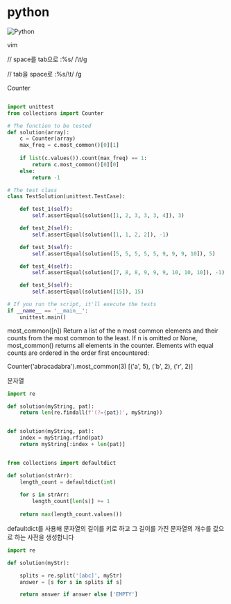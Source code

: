 # python

![Python](https://img.shields.io/badge/python-3670A0?style=for-the-badge&logo=python&logoColor=ffdd54)




vim

// space를 tab으로
:%s/    /\t/g
 
// tab을 space로
:%s/\t/    /g



Counter 
```python

import unittest
from collections import Counter

# The function to be tested
def solution(array):
    c = Counter(array)
    max_freq = c.most_common()[0][1]
    
    if list(c.values()).count(max_freq) == 1:
        return c.most_common()[0][0]
    else:
        return -1

# The test class
class TestSolution(unittest.TestCase):

    def test_1(self):
        self.assertEqual(solution([1, 2, 3, 3, 3, 4]), 3)

    def test_2(self):
        self.assertEqual(solution([1, 1, 2, 2]), -1)

    def test_3(self):
        self.assertEqual(solution([5, 5, 5, 5, 5, 9, 9, 9, 10]), 5)

    def test_4(self):
        self.assertEqual(solution([7, 8, 8, 9, 9, 9, 10, 10, 10]), -1)

    def test_5(self):
        self.assertEqual(solution([15]), 15)

# If you run the script, it'll execute the tests
if __name__ == '__main__':
    unittest.main()

```

most_common([n])
Return a list of the n most common elements and their counts from the most common to the least. If n is omitted or None, most_common() returns all elements in the counter. Elements with equal counts are ordered in the order first encountered:

>>>
Counter('abracadabra').most_common(3)
[('a', 5), ('b', 2), ('r', 2)]






문자열 

```python
import re

def solution(myString, pat):
    return len(re.findall(f'(?={pat})', myString))
```
```python

def solution(myString, pat):
    index = myString.rfind(pat)
    return myString[:index + len(pat)]
```
```python

from collections import defaultdict

def solution(strArr):
    length_count = defaultdict(int)
    
    for s in strArr:
        length_count[len(s)] += 1
        
    return max(length_count.values())
```
defaultdict를 사용해 문자열의 길이를 키로 하고 그 길이를 가진 문자열의 개수를 값으로 하는 사전을 생성합니다

```python
import re

def solution(myStr):

    splits = re.split('[abc]', myStr)
    answer = [s for s in splits if s]

    return answer if answer else ['EMPTY']
```
